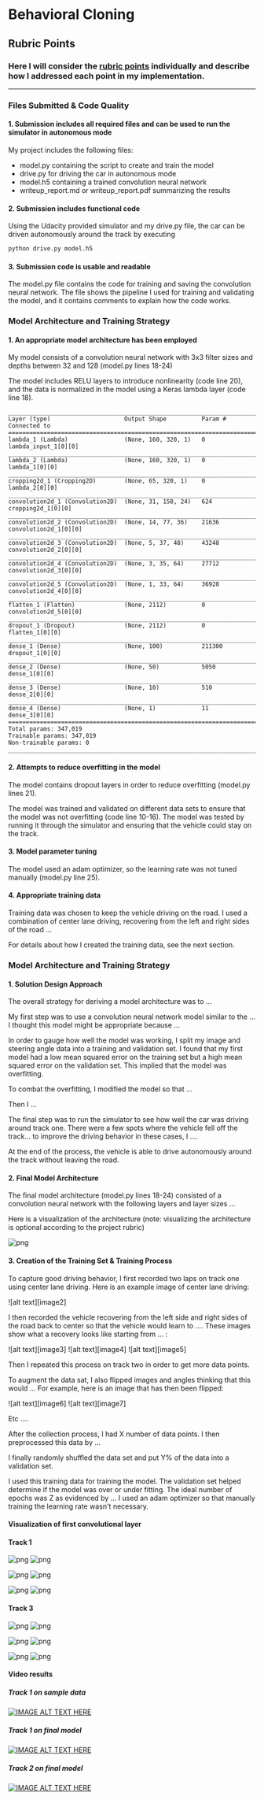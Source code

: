# **Behavioral Cloning** 

## Rubric Points
### Here I will consider the [rubric points](https://review.udacity.com/#!/rubrics/432/view) individually and describe how I addressed each point in my implementation.  

---
### Files Submitted & Code Quality

#### 1. Submission includes all required files and can be used to run the simulator in autonomous mode

My project includes the following files:
* model.py containing the script to create and train the model
* drive.py for driving the car in autonomous mode
* model.h5 containing a trained convolution neural network 
* writeup_report.md or writeup_report.pdf summarizing the results

#### 2. Submission includes functional code
Using the Udacity provided simulator and my drive.py file, the car can be driven autonomously around the track by executing 
```sh
python drive.py model.h5
```

#### 3. Submission code is usable and readable

The model.py file contains the code for training and saving the convolution neural network. The file shows the pipeline I used for training and validating the model, and it contains comments to explain how the code works.

### Model Architecture and Training Strategy

#### 1. An appropriate model architecture has been employed

My model consists of a convolution neural network with 3x3 filter sizes and depths between 32 and 128 (model.py lines 18-24) 

The model includes RELU layers to introduce nonlinearity (code line 20), and the data is normalized in the model using a Keras lambda layer (code line 18).

```
____________________________________________________________________________________________________
Layer (type)                     Output Shape          Param #     Connected to                     
====================================================================================================
lambda_1 (Lambda)                (None, 160, 320, 1)   0           lambda_input_1[0][0]             
____________________________________________________________________________________________________
lambda_2 (Lambda)                (None, 160, 320, 1)   0           lambda_1[0][0]                   
____________________________________________________________________________________________________
cropping2d_1 (Cropping2D)        (None, 65, 320, 1)    0           lambda_2[0][0]                   
____________________________________________________________________________________________________
convolution2d_1 (Convolution2D)  (None, 31, 158, 24)   624         cropping2d_1[0][0]               
____________________________________________________________________________________________________
convolution2d_2 (Convolution2D)  (None, 14, 77, 36)    21636       convolution2d_1[0][0]            
____________________________________________________________________________________________________
convolution2d_3 (Convolution2D)  (None, 5, 37, 48)     43248       convolution2d_2[0][0]            
____________________________________________________________________________________________________
convolution2d_4 (Convolution2D)  (None, 3, 35, 64)     27712       convolution2d_3[0][0]            
____________________________________________________________________________________________________
convolution2d_5 (Convolution2D)  (None, 1, 33, 64)     36928       convolution2d_4[0][0]            
____________________________________________________________________________________________________
flatten_1 (Flatten)              (None, 2112)          0           convolution2d_5[0][0]            
____________________________________________________________________________________________________
dropout_1 (Dropout)              (None, 2112)          0           flatten_1[0][0]                  
____________________________________________________________________________________________________
dense_1 (Dense)                  (None, 100)           211300      dropout_1[0][0]                  
____________________________________________________________________________________________________
dense_2 (Dense)                  (None, 50)            5050        dense_1[0][0]                    
____________________________________________________________________________________________________
dense_3 (Dense)                  (None, 10)            510         dense_2[0][0]                    
____________________________________________________________________________________________________
dense_4 (Dense)                  (None, 1)             11          dense_3[0][0]                    
====================================================================================================
Total params: 347,019
Trainable params: 347,019
Non-trainable params: 0
____________________________________________________________________________________________________

``` 

#### 2. Attempts to reduce overfitting in the model

The model contains dropout layers in order to reduce overfitting (model.py lines 21). 

The model was trained and validated on different data sets to ensure that the model was not overfitting (code line 10-16). The model was tested by running it through the simulator and ensuring that the vehicle could stay on the track.

#### 3. Model parameter tuning

The model used an adam optimizer, so the learning rate was not tuned manually (model.py line 25).

#### 4. Appropriate training data

Training data was chosen to keep the vehicle driving on the road. I used a combination of center lane driving, recovering from the left and right sides of the road ... 

For details about how I created the training data, see the next section. 

### Model Architecture and Training Strategy

#### 1. Solution Design Approach

The overall strategy for deriving a model architecture was to ...

My first step was to use a convolution neural network model similar to the ... I thought this model might be appropriate because ...

In order to gauge how well the model was working, I split my image and steering angle data into a training and validation set. I found that my first model had a low mean squared error on the training set but a high mean squared error on the validation set. This implied that the model was overfitting. 

To combat the overfitting, I modified the model so that ...

Then I ... 

The final step was to run the simulator to see how well the car was driving around track one. There were a few spots where the vehicle fell off the track... to improve the driving behavior in these cases, I ....

At the end of the process, the vehicle is able to drive autonomously around the track without leaving the road.

#### 2. Final Model Architecture

The final model architecture (model.py lines 18-24) consisted of a convolution neural network with the following layers and layer sizes ...

Here is a visualization of the architecture (note: visualizing the architecture is optional according to the project rubric)

![png](examples/model.png)

#### 3. Creation of the Training Set & Training Process

To capture good driving behavior, I first recorded two laps on track one using center lane driving. Here is an example image of center lane driving:

![alt text][image2]

I then recorded the vehicle recovering from the left side and right sides of the road back to center so that the vehicle would learn to .... These images show what a recovery looks like starting from ... :

![alt text][image3]
![alt text][image4]
![alt text][image5]

Then I repeated this process on track two in order to get more data points.

To augment the data sat, I also flipped images and angles thinking that this would ... For example, here is an image that has then been flipped:

![alt text][image6]
![alt text][image7]

Etc ....

After the collection process, I had X number of data points. I then preprocessed this data by ...


I finally randomly shuffled the data set and put Y% of the data into a validation set. 

I used this training data for training the model. The validation set helped determine if the model was over or under fitting. The ideal number of epochs was Z as evidenced by ... I used an adam optimizer so that manually training the learning rate wasn't necessary.

#### Visualization of first convolutional layer 

#### Track 1

![png](examples/center_2016_12_01_13_37_02_212.jpg)
![png](examples/center_2016_12_01_13_37_02_212.jpg-convolution2d_1.png)

![png](examples/center_2016_12_01_13_37_18_701.jpg)
![png](examples/center_2016_12_01_13_37_18_701.jpg-convolution2d_1.png)

![png](examples/center_2016_12_01_13_46_38_745.jpg)
![png](examples/center_2016_12_01_13_46_38_745.jpg-convolution2d_1.png)

#### Track 3

![png](examples/center_2018_06_07_16_08_33_607.jpg)
![png](examples/center_2018_06_07_16_08_33_607.jpg-convolution2d_1.png)

![png](examples/center_2018_06_07_16_08_46_916.jpg)
![png](examples/center_2018_06_07_16_08_46_916.jpg-convolution2d_1.png)

![png](examples/center_2018_06_07_16_09_33_992.jpg)
![png](examples/center_2018_06_07_16_09_33_992.jpg-convolution2d_1.png)



#### Video results

##### Track 1 on sample data
[![IMAGE ALT TEXT HERE](http://img.youtube.com/vi/2tk5wp1-zDc/0.jpg)](http://www.youtube.com/watch?v=2tk5wp1-zDc)

##### Track 1 on final model
[![IMAGE ALT TEXT HERE](http://img.youtube.com/vi/SPC1h_Lp72Q/0.jpg)](http://www.youtube.com/watch?v=)

##### Track 2 on final model
[![IMAGE ALT TEXT HERE](http://img.youtube.com/vi/yl-srZHqV78/0.jpg)](http://www.youtube.com/watch?v=yl-srZHqV78)